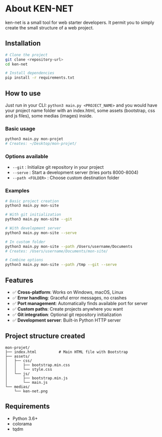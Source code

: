 # About KEN-NET
ken-net is a small tool for web starter developers. It permit you to simply create the small structure of a web project.

## Installation
```bash
# Clone the project
git clone <repository-url>
cd ken-net

# Install dependencies
pip install -r requirements.txt
```

## How to use
Just run in your CLI: `python3 main.py <PROJECT_NAME>` and you would have your project name folder with an index.html, some assets (bootstrap, css and js files), some medias (images) inside.

### Basic usage
```bash
python3 main.py mon-projet
# Creates: ~/Desktop/mon-projet/
```

### Options available
- `--git` : Initialize git repository in your project
- `--serve` : Start a development server (tries ports 8000-8004)
- `--path <FOLDER>` : Choose custom destination folder

### Examples
```bash
# Basic project creation
python3 main.py mon-site

# With git initialization
python3 main.py mon-site --git

# With development server
python3 main.py mon-site --serve

# In custom folder
python3 main.py mon-site --path /Users/username/Documents
# Creates: /Users/username/Documents/mon-site/

# Combine options
python3 main.py mon-site --path /tmp --git --serve
```

## Features
- ✅ **Cross-platform**: Works on Windows, macOS, Linux
- ✅ **Error handling**: Graceful error messages, no crashes
- ✅ **Port management**: Automatically finds available port for server
- ✅ **Custom paths**: Create projects anywhere you want
- ✅ **Git integration**: Optional git repository initialization
- ✅ **Development server**: Built-in Python HTTP server

## Project structure created
```
mon-projet/
├── index.html          # Main HTML file with Bootstrap
├── assets/
│   ├── css/
│   │   ├── bootstrap.min.css
│   │   └── style.css
│   └── js/
│       ├── bootstrap.min.js
│       └── main.js
└── medias/
    └── ken-net.png
```

## Requirements
- Python 3.6+
- colorama
- tqdm
